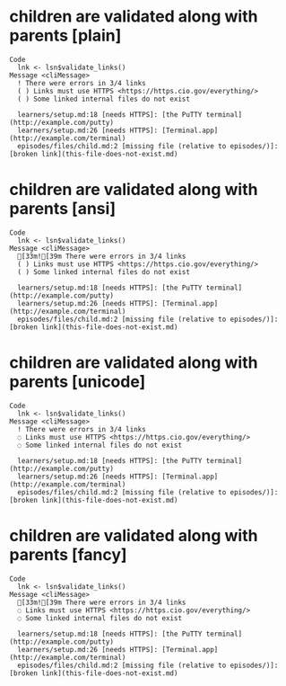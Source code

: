 # children are validated along with parents [plain]

    Code
      lnk <- lsn$validate_links()
    Message <cliMessage>
      ! There were errors in 3/4 links
      ( ) Links must use HTTPS <https://https.cio.gov/everything/>
      ( ) Some linked internal files do not exist
      
      learners/setup.md:18 [needs HTTPS]: [the PuTTY terminal](http://example.com/putty)
      learners/setup.md:26 [needs HTTPS]: [Terminal.app](http://example.com/terminal)
      episodes/files/child.md:2 [missing file (relative to episodes/)]: [broken link](this-file-does-not-exist.md)

# children are validated along with parents [ansi]

    Code
      lnk <- lsn$validate_links()
    Message <cliMessage>
      [33m![39m There were errors in 3/4 links
      ( ) Links must use HTTPS <https://https.cio.gov/everything/>
      ( ) Some linked internal files do not exist
      
      learners/setup.md:18 [needs HTTPS]: [the PuTTY terminal](http://example.com/putty)
      learners/setup.md:26 [needs HTTPS]: [Terminal.app](http://example.com/terminal)
      episodes/files/child.md:2 [missing file (relative to episodes/)]: [broken link](this-file-does-not-exist.md)

# children are validated along with parents [unicode]

    Code
      lnk <- lsn$validate_links()
    Message <cliMessage>
      ! There were errors in 3/4 links
      ◌ Links must use HTTPS <https://https.cio.gov/everything/>
      ◌ Some linked internal files do not exist
      
      learners/setup.md:18 [needs HTTPS]: [the PuTTY terminal](http://example.com/putty)
      learners/setup.md:26 [needs HTTPS]: [Terminal.app](http://example.com/terminal)
      episodes/files/child.md:2 [missing file (relative to episodes/)]: [broken link](this-file-does-not-exist.md)

# children are validated along with parents [fancy]

    Code
      lnk <- lsn$validate_links()
    Message <cliMessage>
      [33m![39m There were errors in 3/4 links
      ◌ Links must use HTTPS <https://https.cio.gov/everything/>
      ◌ Some linked internal files do not exist
      
      learners/setup.md:18 [needs HTTPS]: [the PuTTY terminal](http://example.com/putty)
      learners/setup.md:26 [needs HTTPS]: [Terminal.app](http://example.com/terminal)
      episodes/files/child.md:2 [missing file (relative to episodes/)]: [broken link](this-file-does-not-exist.md)

